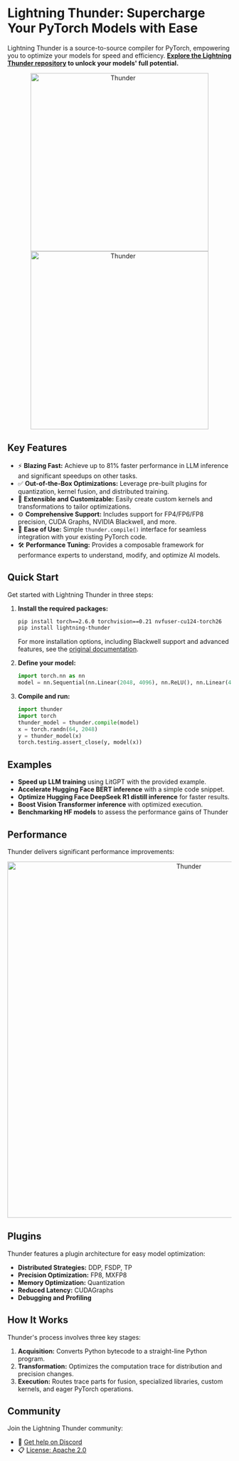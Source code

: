 # Lightning Thunder: Supercharge Your PyTorch Models with Ease

Lightning Thunder is a source-to-source compiler for PyTorch, empowering you to optimize your models for speed and efficiency.  **[Explore the Lightning Thunder repository](https://github.com/Lightning-AI/lightning-thunder) to unlock your models' full potential.**

<div align="center">
  <img alt="Thunder" src="docs/source/_static/images/LightningThunderLightModewByline.png#gh-light-mode-only" width="400px" style="max-width: 100%;">
  <img alt="Thunder" src="docs/source/_static/images/LightningThunderDarkModewByline.png#gh-dark-mode-only" width="400px" style="max-width: 100%;">
</div>

## Key Features

*   ⚡ **Blazing Fast:** Achieve up to 81% faster performance in LLM inference and significant speedups on other tasks.
*   ✅ **Out-of-the-Box Optimizations:** Leverage pre-built plugins for quantization, kernel fusion, and distributed training.
*   🔬 **Extensible and Customizable:**  Easily create custom kernels and transformations to tailor optimizations.
*   ⚙️ **Comprehensive Support:** Includes support for FP4/FP6/FP8 precision, CUDA Graphs, NVIDIA Blackwell, and more.
*   🚀 **Ease of Use:** Simple `thunder.compile()` interface for seamless integration with your existing PyTorch code.
*   🛠️ **Performance Tuning:** Provides a composable framework for performance experts to understand, modify, and optimize AI models.

## Quick Start

Get started with Lightning Thunder in three steps:

1.  **Install the required packages:**

    ```bash
    pip install torch==2.6.0 torchvision==0.21 nvfuser-cu124-torch26
    pip install lightning-thunder
    ```
    For more installation options, including Blackwell support and advanced features, see the [original documentation](https://lightning.ai/docs/thunder/latest/fundamentals/installation.html).

2.  **Define your model:**

    ```python
    import torch.nn as nn
    model = nn.Sequential(nn.Linear(2048, 4096), nn.ReLU(), nn.Linear(4096, 64))
    ```

3.  **Compile and run:**

    ```python
    import thunder
    import torch
    thunder_model = thunder.compile(model)
    x = torch.randn(64, 2048)
    y = thunder_model(x)
    torch.testing.assert_close(y, model(x))
    ```

## Examples

*   **Speed up LLM training** using LitGPT with the provided example.
*   **Accelerate Hugging Face BERT inference** with a simple code snippet.
*   **Optimize Hugging Face DeepSeek R1 distill inference** for faster results.
*   **Boost Vision Transformer inference** with optimized execution.
*   **Benchmarking HF models** to assess the performance gains of Thunder

## Performance

Thunder delivers significant performance improvements:

<div align="center">
  <img alt="Thunder" src="docs/source/_static/images/pretrain_perf.png" width="800px" style="max-width: 100%;">
</div>

## Plugins

Thunder features a plugin architecture for easy model optimization:

*   **Distributed Strategies:**  DDP, FSDP, TP
*   **Precision Optimization:** FP8, MXFP8
*   **Memory Optimization:** Quantization
*   **Reduced Latency:** CUDAGraphs
*   **Debugging and Profiling**

## How It Works

Thunder's process involves three key stages:

1.  **Acquisition:** Converts Python bytecode to a straight-line Python program.
2.  **Transformation:** Optimizes the computation trace for distribution and precision changes.
3.  **Execution:** Routes trace parts for fusion, specialized libraries, custom kernels, and eager PyTorch operations.

## Community

Join the Lightning Thunder community:

*   💬 [Get help on Discord](https://discord.com/invite/XncpTy7DSt)
*   📋 [License: Apache 2.0](https://github.com/Lightning-AI/litserve/blob/main/LICENSE)